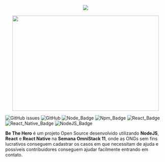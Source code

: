 
<p align="center">
  <img src="https://user-images.githubusercontent.com/38081852/78078006-cddbdb00-737f-11ea-92d9-210692d7803f.png">
  <br>
  <br>
  <img width="460" height="300" src="https://user-images.githubusercontent.com/38081852/78078036-d92f0680-737f-11ea-9354-a4e4487c319e.png">
</p>

![GitHub issues][github_issues_badge] ![GitHub][repository_license_badge] ![Node_Badge][node_version_badge] ![Npm_Badge][npm_version_badge] ![React_Badge][web_react_badge] ![React_Native_Badge][mobile_react-native_badge] ![NodeJS_Badge][server_nodejs_badge]

**Be The Hero** é um projeto Open Source desenvolvido utilizando **NodeJS**, **React** e **React Native** na **Semana OmniStack 11**, onde as ONGs sem fins lucrativos conseguem cadastrar os casos em que necessitam de ajuda e possíveis contribuidores conseguem ajudar facilmente entrando em contato. 


<!-- Badges Reference -->

[github_issues_badge]: https://img.shields.io/github/issues/x0n4d0/be-the-hero?color=green

[repository_license_badge]: https://img.shields.io/github/license/x0n4d0/be-the-hero

[node_version_badge]: https://img.shields.io/badge/node-v12.16.1-green

[npm_version_badge]: https://img.shields.io/badge/npm-6.13.4-red

[web_react_badge]: https://img.shields.io/badge/web-react-blue

[mobile_react-native_badge]: https://img.shields.io/badge/mobile-react%20native-blueviolet

[server_nodejs_badge]: https://img.shields.io/badge/server-nodejs-important
